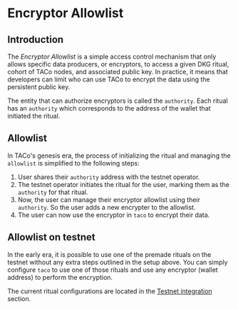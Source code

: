 # Encryptor Allowlist

## Introduction

The _Encryptor Allowlist_ is a simple access control mechanism that only allows specific data producers, or encryptors, to access a given DKG ritual, cohort of TACo nodes, and associated public key. In practice, it means that developers can limit who can use TACo to encrypt the data using the persistent public key.

The entity that can authorize encryptors is called the `authority`. Each ritual has an `authority` which corresponds to the address of the wallet that initiated the ritual.

## Allowlist&#x20;

In TACo's genesis era, the process of initializing the ritual and managing the `allowlist` is simplified to the following steps:

1. User shares their `authority` address with the testnet operator.
2. The testnet operator initiates the ritual for the user, marking them as the `authority` for that ritual.
3. Now, the user can manage their encryptor allowlist using their `authority`. So the user adds a new encrypter to the allowlist.
4. The user can now use the encryptor in `taco` to encrypt their data.

## Allowlist on testnet

In the early era, it is possible to use one of the premade rituals on the testnet without any extra steps outlined in the setup above. You can simply configure `taco` to use one of those rituals and use any encryptor (wallet address) to perform the encryption.

The current ritual configurations are located in the [Testnet integration ](../taco-integration/get-started-with-tac.md#testnet-configuration)section.&#x20;
